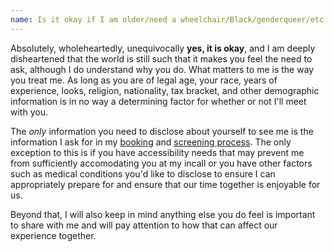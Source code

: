 ```yaml
---
name: Is it okay if I am older/need a wheelchair/Black/genderqueer/etc.?
---
```


Absolutely, wholeheartedly, unequivocally <strong>yes, it is okay</strong>, and I am deeply disheartened that the world is still such that it makes you feel the need to ask, although I do understand why you do. What matters to me is the way you treat me. As long as you are of legal age, your race, years of experience, looks, religion, nationality, tax bracket, and other demographic information is in no way a determining factor for whether or not I'll meet with you.

The <em>only</em> information you need to disclose about yourself to see me is the information I ask for in my [booking](#contact) and [screening process](#screening-options). The only exception to this is if you have accessibility needs that may prevent me from sufficiently accomodating you at my incall or you have other factors such as medical conditions you'd like to disclose to ensure I can appropriately prepare for and ensure that our time together is enjoyable for us.

Beyond that, I will also keep in mind anything else you do feel is important to share with me and will pay attention to how that can affect our experience together.
